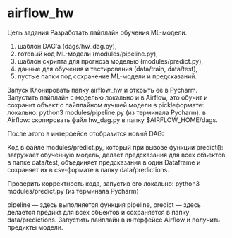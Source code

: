 # airflow_hw

Цель задания
Разработать пайплайн обучения ML-модели.

1. шаблон DAG’а (dags/hw_dag.py),
2. готовый код ML-модели (modules/pipeline.py),
3. шаблон скрипта для прогноза моделью (modules/predict.py),
4. данные для обучения и тестирования (data/train, data/test),
5. пустые папки под сохранение ML-модели и предсказаний.

Запуск
Клонировать папку airflow_hw  и открыть её в Pycharm.
Запустить пайплайн с моделью локально и в Airflow, это обучит и сохранит объект с пайплайном лучшей модели в pickleформате:
локально: python3 modules/pipeline.py (из терминала Pycharm).
в Airflow: скопировать файл hw_dag.py в папку $AIRFLOW_HOME/dags.

После этого в интерфейсе отобразится новый DAG:

Код в файле modules/predict.py, который при вызове функции predict():
загружает обученную модель, делает предсказания для всех объектов в папке data/test,
объединяет предсказания в один Dataframe и сохраняет их в csv-формате в папку data/predictions.

Проверить корректность кода, запустив его локально: python3 modules/predict.py (из терминала Pycharm)

pipeline — здесь выполняется функция pipeline,
predict — здесь делается предикт для всех объектов и сохраняется в папку data/predictions.
Запустить пайплайн в интерфейсе Airflow и получить предикты модели.
